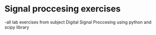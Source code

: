 # Signal proccesing exercises
-all lab exercises from subject Digital Signal Proccesing using python and scipy library
